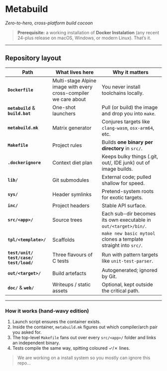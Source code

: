 # Metabuild  
*Zero-to-hero, cross-platform build cocoon*  

> **Prerequisite:** a working installation of **Docker Instalation** (any recent 24-plus release on macOS, Windows, or modern Linux). That’s it.

***

## Repository layout

| Path | What lives here | Why it matters |
|------|-----------------|----------------|
| **`Dockerfile`** | Multi-stage Alpine image with every cross-compiler we care about | You never install toolchains locally. |
| **`metabuild`** & **`build.bat`** | One-shot launchers | Pull (or build) the image and drop you into `make`. |
| **`metabuild.mk`** | Matrix generator | Conjures targets like `clang-wasm`, `osx-arm64`, etc. |
| **`Makefile`** | Project rules | Builds **one binary per directory** in `src/`. |
| **`.dockerignore`** | Context diet plan | Keeps bulky things (.git, out/, IDE junk) out of image builds. |
| **`lib/`** | Git submodules | External code; pulled shallow for speed. |
| **`sys/`** | Header symlinks | Pretend-system roots for exotic targets. |
| **`inc/`** | Project headers | Stable API surface. |
| **`src/<app>/`** | Source trees | Each sub-dir becomes its own executable in `out/<target>/bin/`. |
| **`tpl/<template>/`** | Scaffolds | `make new basic mytool` clones a template straight into `src/`. |
| **`test/unit/`**<br>**`test/case/`**<br>**`test/load/`** | Three flavours of C tests | Run with pattern targets like `unit-test-parser`. |
| **`out/<target>/`** | Build artefacts | Autogenerated; ignored by Git. |
| **`doc/`** & **`web/`** | Writeups / static assets | Optional, kept outside the critical path. |

***

### How it works (hand-wavy edition)  
1. Launch script ensures the container exists.	
2. Inside the container, `metabuild.mk` figures out which compiler/arch pair you asked for.  
3. The top-level `Makefile` fans out over every `src/<app>/` folder and links an independent binary.  
4. Tests compile the same way, spitting coloured ✓/✗ lines.  

> We are working on a install system so you mostly can ignore this repo...
